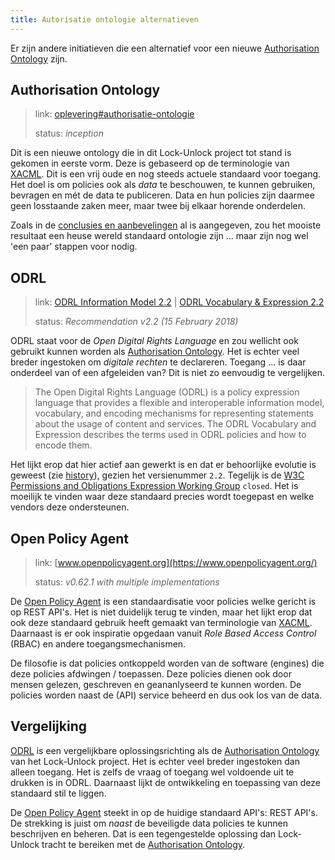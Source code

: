 ```yaml
---
title: Autorisatie ontologie alternatieven
---
```

Er zijn andere initiatieven die een alternatief voor een nieuwe [Authorisation
Ontology](#authorisation-ontology) zijn.

## Authorisation Ontology

> link: [oplevering#authorisatie-ontologie](../opleveringen.md#autorisatie-ontologie)
> 
> status: _inception_

Dit is een nieuwe ontology die in dit Lock-Unlock project tot stand is gekomen in eerste vorm. Deze
is gebaseerd op de terminologie van [XACML](./xacml.md). Dit is een vrij oude en nog steeds actuele
standaard voor toegang. Het doel is om policies ook als _data_ te beschouwen, te kunnen gebruiken,
bevragen en mét de data te publiceren. Data en hun policies zijn daarmee geen losstaande zaken meer,
maar twee bij elkaar horende onderdelen.

Zoals in de [conclusies en aanbevelingen](../conclusies.md) al is aangegeven, zou het mooiste
resultaat een heuse wereld standaard ontologie zijn ... maar zijn nog wel 'een paar' stappen voor
nodig.

## ODRL

> link: [ODRL Information Model 2.2](https://www.w3.org/TR/odrl-model/) | [ODRL Vocabulary &
> Expression 2.2](https://www.w3.org/TR/odrl-vocab/)
> 
> status: _Recommendation v2.2 (15 February 2018)_

ODRL staat voor de _Open Digital Rights Language_ en zou wellicht ook gebruikt kunnen worden als
[Authorisation Ontology](#authorisation-ontology). Het is echter veel breder ingestoken om _digitale
rechten_ te declareren. Toegang ... is daar onderdeel van of een afgeleiden van? Dit is niet zo
eenvoudig te vergelijken.

> The Open Digital Rights Language (ODRL) is a policy expression language that provides a flexible
> and interoperable information model, vocabulary, and encoding mechanisms for representing
> statements about the usage of content and services. The ODRL Vocabulary and Expression describes
> the terms used in ODRL policies and how to encode them.

Het lijkt erop dat hier actief aan gewerkt is en dat er behoorlijke evolutie is geweest (zie
[history](https://www.w3.org/standards/history/odrl-model/)), gezien het versienummer `2.2`.
Tegelijk is de [W3C Permissions and Obligations Expression Working
Group](https://www.w3.org/groups/wg/poe/) `closed`. Het is moeilijk te vinden waar deze standaard
precies wordt toegepast en welke vendors deze ondersteunen.

## Open Policy Agent

> link: [www.openpolicyagent.org](https://www.openpolicyagent.org/)
> 
> status: _v0.62.1 with multiple implementations_

De [Open Policy Agent](https://www.openpolicyagent.org/) is een standaardisatie voor policies welke
gericht is op REST API's. Het is niet duidelijk terug te vinden, maar het lijkt erop dat ook deze
standaard gebruik heeft gemaakt van terminologie van [XACML](../achtergrond/xacml.md). Daarnaast is
er ook inspiratie opgedaan vanuit _Role Based Access Control_ (RBAC) en andere toegangsmechanismen.

De filosofie is dat policies ontkoppeld worden van de software (engines) die deze policies afdwingen
/ toepassen. Deze policies dienen ook door mensen gelezen, geschreven en geananlyseerd te kunnen
worden. De policies worden naast de (API) service beheerd en dus ook los van de data.

## Vergelijking

[ODRL](#odrl) is een vergelijkbare oplossingsrichting als de [Authorisation
Ontology](#authorisation-ontology) van het Lock-Unlock project. Het is echter veel breder ingestoken
dan alleen toegang. Het is zelfs de vraag of toegang wel voldoende uit te drukken is in ODRL.
Daarnaast lijkt de ontwikkeling en toepassing van deze standaard stil te liggen.

De [Open Policy Agent](#open-policy-agent) steekt in op de huidige standaard API's: REST API's. De
strekking is juist om _naast_ de beveiligde data policies te kunnen beschrijven en beheren. Dat is
een tegengestelde oplossing dan Lock-Unlock tracht te bereiken met de [Authorisation
Ontology](#authorisation-ontology).
